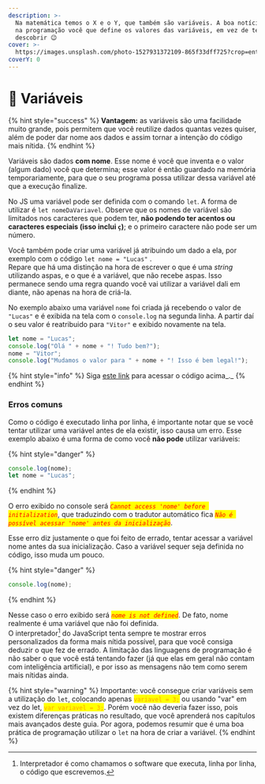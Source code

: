 ```yaml
---
description: >-
  Na matemática temos o X e o Y, que também são variáveis. A boa notícia é que
  na programação você que define os valores das variáveis, em vez de ter que
  descobrir 😉
cover: >-
  https://images.unsplash.com/photo-1527931372109-865f33dff725?crop=entropy&cs=srgb&fm=jpg&ixid=M3wxOTcwMjR8MHwxfHNlYXJjaHwyfHx2YXJpYWJsZXN8ZW58MHx8fHwxNjg5MDAzMDMyfDA&ixlib=rb-4.0.3&q=85
coverY: 0
---
```


# 🧩 Variáveis

{% hint style="success" %}
**Vantagem:** as variáveis são uma facilidade muito grande, pois permitem que você reutilize dados quantas vezes quiser, além de poder dar nome aos dados e assim tornar a intenção do código mais nítida.
{% endhint %}

Variáveis são dados **com nome**. Esse nome é você que inventa e o valor (algum dado) você que determina; esse valor é então guardado na memória temporariamente, para que o seu programa possa utilizar dessa variável até que a execução finalize.

No JS uma variável pode ser definida com o comando `let`. A forma de utilizar é `let nomeDaVariavel`. Observe que os nomes de variável são limitados nos caracteres que podem ter, **não podendo ter acentos ou caracteres especiais (isso inclui `ç`)**; e o primeiro caractere não pode ser um número.

Você também pode criar uma variável já atribuindo um dado a ela, por exemplo com o código `let nome = "Lucas"` .\
Repare que há uma distinção na hora de escrever o que é uma _string_ utilizando aspas, e o que é a variável, que não recebe aspas. Isso permanece sendo uma regra quando você vai utilizar a variável dali em diante, não apenas na hora de criá-la.

No exemplo abaixo uma variável `nome` foi criada já recebendo o valor de `"Lucas"` e é exibida na tela com o `console.log` na segunda linha. A partir daí o seu valor é reatribuido para `"Vitor"` e exibido novamente na tela.

```javascript
let nome = "Lucas";
console.log("Olá " + nome + "! Tudo bem?");
nome = "Vitor";
console.log("Mudamos o valor para " + nome + "! Isso é bem legal!");
```

{% hint style="info" %}
Siga [este link](https://coolfee.github.io/#\{%22autorun%22:%221%22,%22code%22:%22let%20nome%20=%20\\%22Lucas\\%22;\nconsole.log\(\\%22Ol%C3%A1%20\\%22%20+%20nome%20+%20\\%22!%20Tudo%20bem?\\%22\);\nnome%20=%20\\%22Vitor\\%22;\nconsole.log\(\\%22Mudamos%20o%20valor%20para%20\\%22%20+%20nome%20+%20\\%22!%20Isso%20%C3%A9%20bem%20legal!\\%22\);%22,%22tests%22:%22;%22}) para acessar o código acima_._
{% endhint %}

### Erros comuns

Como o código é executado linha por linha, é importante notar que se você tentar utilizar uma variável antes de ela existir, isso causa um erro. Esse exemplo abaixo é uma forma de como você **não pode** utilizar variáveis:

{% hint style="danger" %}
```javascript
console.log(nome);
let nome = "Lucas";
```
{% endhint %}

O erro exibido no console será _<mark style="color:red;">`Cannot access 'nome' before initialization`</mark>_, que traduzindo com o tradutor automático fica _<mark style="color:red;">`Não é possível acessar 'nome' antes da inicialização`</mark>_.

Esse erro diz justamente o que foi feito de errado, tentar acessar a variável nome antes da sua inicialização. Caso a variável sequer seja definida no código, isso muda um pouco.

{% hint style="danger" %}
```javascript
console.log(nome);
```
{% endhint %}

Nesse caso o erro exibido será _<mark style="color:red;">`nome is not defined`</mark>_. De fato, nome realmente é uma variável que não foi definida.\
O interpretador[^1] do JavaScript tenta sempre te mostrar erros personalizados da forma mais nítida possível, para que você consiga deduzir o que fez de errado. A limitação das linguagens de programação é não saber o que você está tentando fazer (já que elas em geral não contam com inteligência artificial), e por isso as mensagens não tem como serem mais nítidas ainda.

{% hint style="warning" %}
Importante: você consegue criar variáveis sem a utilização do `let`, colocando apenas <mark style="color:orange;">`variavel = 3;`</mark> ou usando "var" em vez do let, <mark style="color:orange;">`var variavel = 3;`</mark>. Porém você não deveria fazer isso, pois existem diferenças práticas no resultado, que você aprenderá nos capítulos mais avançados deste guia. Por agora, podemos resumir que é uma boa prática de programação utilizar o `let` na hora de criar a variável.
{% endhint %}

[^1]: Interpretador é como chamamos o software que executa, linha por linha, o código que escrevemos.
